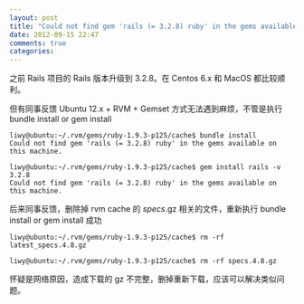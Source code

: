 ```yaml
---
layout: post
title: "Could not find gem 'rails (= 3.2.8) ruby' in the gems available on this machine."
date: 2012-09-15 22:47
comments: true
categories: 
---
```


之前 Rails 项目的 Rails 版本升级到 3.2.8。在 Centos 6.x 和 MacOS 都比较顺利。

但有同事反馈 Ubuntu 12.x + RVM + Gemset 方式无法遇到麻烦，不管是执行 bundle install or gem install
```
liwy@ubuntu:~/.rvm/gems/ruby-1.9.3-p125/cache$ bundle install
Could not find gem 'rails (= 3.2.8) ruby' in the gems available on this machine.

liwy@ubuntu:~/.rvm/gems/ruby-1.9.3-p125/cache$ gem install rails -v 3.2.8 
Could not find gem 'rails (= 3.2.8) ruby' in the gems available on this machine.
```

后来同事反馈，删除掉 rvm cache 的 *specs*.gz 相关的文件，重新执行 bundle install or gem install 成功
```
liwy@ubuntu:~/.rvm/gems/ruby-1.9.3-p125/cache$ rm -rf latest_specs.4.8.gz

liwy@ubuntu:~/.rvm/gems/ruby-1.9.3-p125/cache$ rm -rf specs.4.8.gz
```
怀疑是网络原因，造成下载的 gz 不完整，删掉重新下载，应该可以解决类似问题。